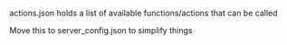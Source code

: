 actions.json holds a list of available functions/actions that can be called

Move this to server_config.json to simplify things